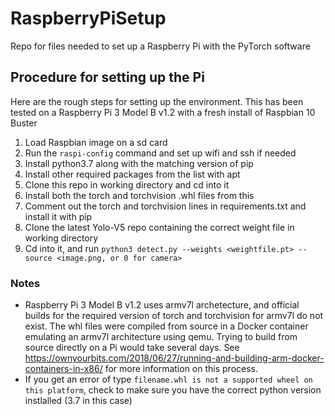 # RaspberryPiSetup
Repo for files needed to set up a Raspberry Pi with the PyTorch software

## Procedure for setting up the Pi
Here are the rough steps for setting up the environment. This has been tested on a Raspberry Pi 3 Model B v1.2 with a fresh install of Raspbian 10 Buster

1. Load Raspbian image on a sd card
2. Run the ```raspi-config``` command and set up wifi and ssh if needed
3. Install python3.7 along with the matching version of pip
4. Install other required packages from the list with apt
5. Clone this repo in working directory and cd into it
6. Install both the torch and torchvision .whl files from this
7. Comment out the torch and torchvision lines in requirements.txt and install it with pip
8. Clone the latest Yolo-V5 repo containing the correct weight file in working directory
9. Cd into it, and run ```python3 detect.py --weights <weightfile.pt> --source <image.png, or 0 for camera>``` 

### Notes
- Raspberry Pi 3 Model B v1.2 uses armv7l archetecture, and official builds for the required version of torch and torchvision for armv7l do not exist. The whl files were compiled from source in a Docker container emulating an armv7l architecture using qemu. Trying to build from source directly on a Pi would take several days. See https://ownyourbits.com/2018/06/27/running-and-building-arm-docker-containers-in-x86/ for more information on this process.
- If you get an error of type ```filename.whl is not a supported wheel on this platform```, check to make sure you have the correct python version instlalled (3.7 in this case)
